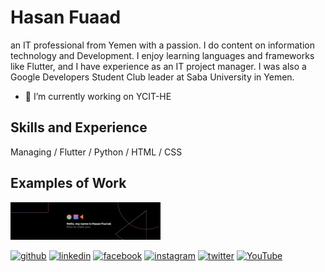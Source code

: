 


# Hasan Fuaad
an IT professional from Yemen with a passion. I do content on information technology and Development. I enjoy learning languages and frameworks like Flutter, and I have experience as an IT project manager. I was also a Google Developers Student Club leader at Saba University in Yemen. 
- 🔭 I’m currently working on YCIT-HE


## Skills and Experience 
 Managing / Flutter / Python / HTML / CSS
 
## Examples of Work
<img src="https://github.com/hasanfuaad02/hasanfuaad02/blob/main/1669788304539.jpg" width="240" >


[<img src='https://cdn.jsdelivr.net/npm/simple-icons@3.0.1/icons/github.svg' alt='github' height='40'>](https://github.com/hasanfuaad02)  [<img src='https://cdn.jsdelivr.net/npm/simple-icons@3.0.1/icons/linkedin.svg' alt='linkedin' height='40'>](https://www.linkedin.com/in/hasan-fua-ad/)  [<img src='https://cdn.jsdelivr.net/npm/simple-icons@3.0.1/icons/facebook.svg' alt='facebook' height='40'>](https://www.facebook.com/hasan.fuaad)  [<img src='https://cdn.jsdelivr.net/npm/simple-icons@3.0.1/icons/instagram.svg' alt='instagram' height='40'>](https://www.instagram.com/hasan_fuaad/)  [<img src='https://cdn.jsdelivr.net/npm/simple-icons@3.0.1/icons/twitter.svg' alt='twitter' height='40'>](https://twitter.com/@hasan_fuaad02)  [<img src='https://cdn.jsdelivr.net/npm/simple-icons@3.0.1/icons/youtube.svg' alt='YouTube' height='40'>](https://www.youtube.com/channel/@hasanfuaad)  

